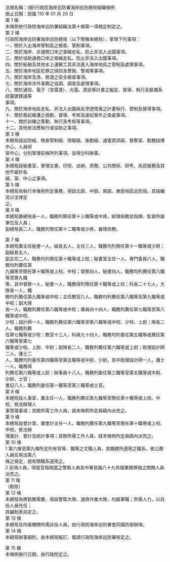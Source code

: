 法規名稱：(廢)行政院海岸巡防署海岸巡防總局組織條例  
廢止日期：民國 110 年 01 月 20 日  
第 1 條  
本條例依行政院海岸巡防署組織法第十條第一項規定制定之。  
第 2 條  
行政院海岸巡防署海岸巡防總局（以下簡稱本總局），掌理下列事項：  
一、關於入出海岸管制區之檢查、管制事項。  
二、關於海岸、非通商口岸之查緝走私、防止非法入出國事項。  
三、關於協助通商口岸之查緝走私、防止非法入出國事項。  
四、關於船舶及其他水上運輸工具非法進入海岸地區之管制及處理事項。  
五、關於海岸地區犯罪之偵防及警衛、警戒等事項。  
六、關於海岸及漁、商港之安全檢查事項。  
七、關於海岸涉外事務之協調、調查及處理事項。  
八、關於通信、電子（含雷達）、光電、資訊等計畫之擬定、督導、執行及裝備系統籌建建議等  
事項。  
九、關於海岸地區走私、非法入出國與反滲透情蒐之計畫執行、管制及督導事項。  
十、關於風紀維護之規劃、督導、考核及違紀案件之查處事項。  
十一、關於訓練之策劃、執行及考核等事項。  
十二、其他依法應執行或協助之事項。  
第 3 條  
本總局設巡防組、檢查管制組、情報組、後勤組、通電資訊組、督察室、勤務指揮中心、人員研  
習中心，分別掌理前條所列事項，並得分科辦事。  
第 4 條  
本總局設秘書室，掌理文書、印信、出納、庶務、公共關係、研考、為民服務及其他不屬於各  
組、室、中心之事項。  
第 5 條  
本總局為執行本條例所定事務，得設北部、中部、南部、東部地區巡防局，其組織另以法律定  
之。  
第 6 條  
本總局置總局長一人，職務列簡任第十三職等或中將，綜理局務並指揮、監督所屬單位及人員；  
副總局長二人，職務列簡任第十二職等或少將，襄理局務。  


第 7 條  
本總局置主任秘書一人，組長五人，主任三人，職務均列簡任第十一職等或少將；副組長五人，  
副主任二人，職務均列簡任第十職等或上校；秘書室主任一人，專門委員六人，職務均列薦任第  
九職等至簡任第十職等或上校、中校；督察四人，秘書四人，職務均列薦任第八職等至第九職  
等，其中督察一人，秘書一人，職務得列簡任第十職等或上校；科長二十七人，大隊長一人，職  
務均列薦任第九職等或中校；主任教官六人，職務均列薦任第八職等至第九職等或中校；副大隊  
長一人，職務列薦任第八職等或中校；專員四十四人，職務列薦任第七職等至第八職等或中校、  
少校；設計師一人，職務列薦任第六職等至第八職等或中校、少校、上尉；隊長二人，職務列薦  
任第七職等或少校；教官十三人，科員九十四人，職務均列委任第五職等或薦任第六職等至第七  
職等或少校、上尉、中尉；副隊長二人，職務列薦任第六職等或上尉；助理設計師二人，護士二  
人，職務均列委任第四職等至第五職等或中尉、少尉，其中助理設計師一人，護士一人，職務得  
列薦任第六職等或上尉；辦事員十八人，職務列委任第三職等至第五職等或中尉、少尉、士官；  
書記八人，職務列委任第一職等至第三職等或士官。  
第 8 條  
本總局設人事室，置主任一人，職務列薦任第九職等至簡任第十職等或上校、中校，依法辦理人  
事管理事項；其餘所需工作人員，就本條例所定員額內派充之。  
第 9 條  
本總局設會計室，置會計主任一人，職務列薦任第九職等至簡任第十職等或上校、中校，依法辦  
理歲計、會計及統計事項；其餘所需工作人員，就本條例所定員額內派充之。  
第 10 條  
1 第六條至第九條所定列有官等、職等之文職人員，其職務所適用之職系，依公務人員任用法第八  
條之規定，就有關職系選用之。  
2 前項人員，得就官階相當之警察人員及中華民國八十九年隨業務移撥之關務人員派充之。  
第 11 條  
（刪除）  
第 12 條  
本總局為應勤務需要，得設警衛大隊、通資作業大隊，均屬軍職；所需人力，以兵役人員充任；  
其編制表另定之。  
第 13 條  
本總局及所屬機關所需兵役人員，由行政院海岸巡防署會同國防部辦理。  
第 14 條  
本總局辦事細則，由本總局擬訂，報請行政院海岸巡防署核定之。  


第 15 條  
本條例施行日期，由行政院定之。  


